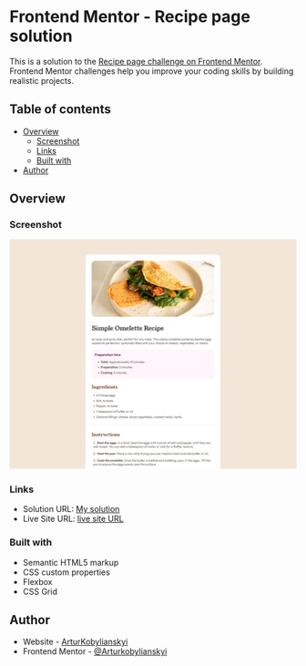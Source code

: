 # Frontend Mentor - Recipe page solution

This is a solution to the [Recipe page challenge on Frontend Mentor](https://www.frontendmentor.io/challenges/recipe-page-KiTsR8QQKm). Frontend Mentor challenges help you improve your coding skills by building realistic projects. 

## Table of contents

- [Overview](#overview)
  - [Screenshot](#screenshot)
  - [Links](#links)
  - [Built with](#built-with)
- [Author](#author)

## Overview

### Screenshot

![Recipe Page](./assets/images/preview.png)

### Links

- Solution URL: [My solution](https://www.frontendmentor.io/solutions/recipe-page-HZAS2luP7F)
- Live Site URL: [live site URL](https://arturkobylianskyi.github.io/Recipe-page/)

### Built with

- Semantic HTML5 markup
- CSS custom properties
- Flexbox
- CSS Grid

## Author

- Website - [ArturKobylianskyi](https://github.com/Arturkobylianskyi)
- Frontend Mentor - [@Arturkobylianskyi](https://www.frontendmentor.io/profile/Arturkobylianskyi)
